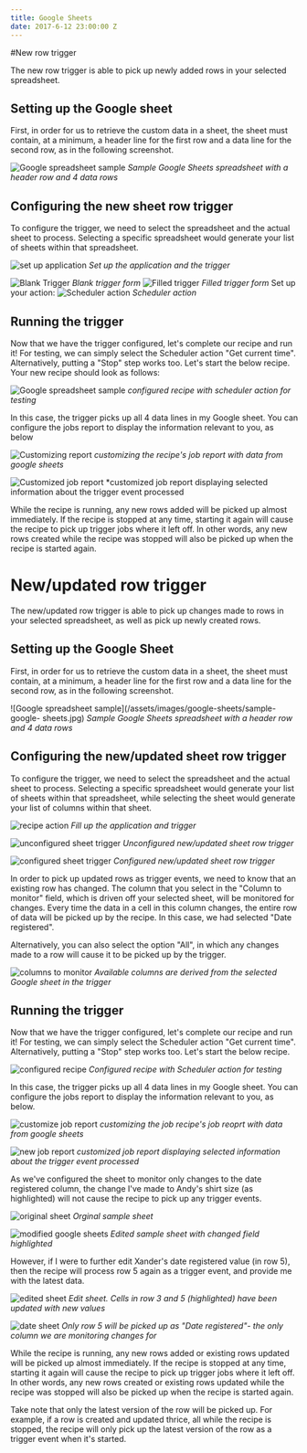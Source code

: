 ```yaml
---
title: Google Sheets
date: 2017-6-12 23:00:00 Z
---
```


#New row trigger

The new row trigger is able to pick up newly added rows in your selected spreadsheet.

## Setting up the Google sheet
First, in order for us to retrieve the custom data in a sheet, the sheet must contain, at a minimum, a header line for the first row and a data line for the second row, as in the following screenshot.

![Google spreadsheet sample](/assets/images/google-sheets/sample-google-sheet.jpg)
*Sample Google Sheets spreadsheet with a header row and 4 data rows*

## Configuring the new sheet row trigger

To configure the trigger, we need to select the spreadsheet and the actual sheet to process. Selecting a specific spreadsheet would generate your list of sheets within that spreadsheet.

![set up application](/assets/images/google-sheets/application-and-trigger.png)
*Set up the application and the trigger*

![Blank Trigger](/assets/images/google-sheets/trigger-setup-blank.png)
*Blank trigger form*
![Filled trigger](/assets/images/google-sheets/trigger-setup-filled.png)
*Filled trigger form*
Set up your action:
![Scheduler action](/assets/images/google-sheets/scheduler-action.png)
*Scheduler action*

## Running the trigger

Now that we have the trigger configured, let's complete our recipe and run it! For testing, we can simply select the Scheduler action "Get current time". Alternatively, putting a "Stop" step works too. Let's start the below recipe.
Your new recipe should look as follows:

![Google spreadsheet sample](/assets/images/google-sheets/configured-recipe.jpg)
*configured recipe with scheduler action for testing*

In this case, the trigger picks up all 4 data lines in my Google sheet. You can configure the jobs report to display the information relevant to you, as below

![Customizing report](/assets/images/google-sheets/customize-report.png)
*customizing the recipe's job report with data from google sheets*

![Customized job report](/assets/images/google-sheets/updated-job-report.jpg)
*customized job report displaying selected information about the trigger event processed

While the recipe is running, any new rows added will be picked up almost immediately. If the recipe is stopped at any time, starting it again will cause the recipe to pick up trigger jobs where it left off. In other words, any new rows created while the recipe was stopped will also be picked up when the recipe is started again.


# New/updated row trigger

The new/updated row trigger is able to pick up changes made to rows in your selected spreadsheet, as well as pick up newly created rows.

## Setting up the Google Sheet 

First, in order for us to retrieve the custom data in a sheet, the sheet must contain, at a minimum, a header line for the first row and a data line for the second row, as in the following screenshot.

![Google spreadsheet sample](/assets/images/google-sheets/sample-google- sheets.jpg)
*Sample Google Sheets spreadsheet with a header row and 4 data rows*

## Configuring the new/updated sheet row trigger

To configure the trigger, we need to select the spreadsheet and the actual sheet to process. Selecting a specific spreadsheet would generate your list of sheets within that spreadsheet, while selecting the sheet would generate your list of columns within that sheet.

![recipe action](/assets/images/google-sheets/application-filling.gif)
*Fill up the application and trigger*

![unconfigured sheet trigger](/assets/images/google-sheets/unconfigured-sheet-trigger.jpg)
*Unconfigured new/updated sheet row trigger*

![configured sheet trigger](/assets/images/google-sheets/configured-sheet-trigger.jpg)
*Configured new/updated sheet row trigger*

In order to pick up updated rows as trigger events, we need to know that an existing row has changed. The column that you select in the "Column to monitor" field, which is driven off your selected sheet, will be monitored for changes. Every time the data in a cell in this column changes, the entire row of data will be picked up by the recipe. In this case, we had selected "Date registered".

Alternatively, you can also select the option "All", in which any changes made to a row will cause it to be picked up by the trigger.

![columns to monitor](/assets/images/google-sheets/column-to-monitor.png)
*Available columns are derived from the selected Google sheet in the trigger*

## Running the trigger

Now that we have the trigger configured, let's complete our recipe and run it! For testing, we can simply select the Scheduler action "Get current time". Alternatively, putting a "Stop" step works too. Let's start the below recipe.


![configured recipe](/assets/images/google-sheets/configured-recipe-with-scheduler-action.png)
*Configured recipe with Scheduler action for testing*

In this case, the trigger picks up all 4 data lines in my Google sheet. You can configure the jobs report to display the information relevant to you, as below.


![customize job report](/assets/images/google-sheets/customization-job-report.jpg)
*customizing the job recipe's job reoprt with data from google sheets*

![new job report](/assets/images/google-sheets/customized-job-report.jpg)
*customized job report displaying selected information about the trigger event processed*

As we've configured the sheet to monitor only changes to the date registered column, the change I've made to Andy's shirt size (as highlighted) will not cause the recipe to pick up any trigger events.


![original sheet](/assets/images/google-sheets/original-sheet.jpg)
*Orginal sample sheet*

![modified google sheets](/assets/images/google-sheets/modified-sheet.jpg)
*Edited sample sheet with changed field highlighted*

However, if I were to further edit Xander's date registered value (in row 5), then the recipe will process row 5 again as a trigger event, and provide me with the latest data.

![edited sheet](/assets/images/google-sheets/edited-sheet.jpg)
*Edit sheet. Cells in row 3 and 5 (highlighted) have been updated with new values*

![date sheet](/assets/images/google-sheets/date-sheet.jpg)
*Only row 5 will be picked up as "Date registered"- the only column we are monitoring changes for*

While the recipe is running, any new rows added or existing rows updated will be picked up almost immediately. If the recipe is stopped at any time, starting it again will cause the recipe to pick up trigger jobs where it left off. In other words, any new rows created or existing rows updated while the recipe was stopped will also be picked up when the recipe is started again.

Take note that only the latest version of the row will be picked up. For example, if a row is created and updated thrice, all while the recipe is stopped, the recipe will only pick up the latest version of the row as a trigger event when it's started.


